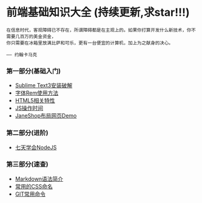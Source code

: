 # 前端基础知识大全 (持续更新,求star!!!)
 
	在信息时代，客观障碍已不存在，所谓障碍都是在主观上的。如果你打算开发什么新技术，你不需要几百万的美金资金，
	你只需要在冰箱里放满比萨和可乐，更有一台便宜的计算机，加上为之献身的决心。
	
	—— 约翰卡马克

### 第一部分(基础入门)

- [Sublime Text3安装破解](./基础/sublime.md)
- [字体Rem使用方法](./基础/字体rem.md)
- [HTML5相关特性](./基础/HTML5.md)
- [JS操作时间](./基础/date.md)
- [JaneShop布局网页Demo](https://github.com/zy1024/JaneShop)

### 第二部分(进阶)

- [七天学会NodeJS](http://nqdeng.github.io/7-days-nodejs/)


### 第三部分(速查)

- [Markdown语法简介](https://zy1024.github.io/Markdown/)
- [常用的CSS命名](./基础/常用的CSS命名.md)
- [GIT常用命令](./基础/GIT常用命令.md)
